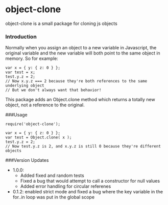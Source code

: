 # object-clone
object-clone is a small package for cloning js objects

### Introduction
Normally when you assign an object to a new variable in Javascript, the original variable and the new variable will both point to the same object in memory. So for example:
```
var x = { y: { z: 0 } };
var test = x;
test.y.z = 2;
// Now x.y.z === 2 because they're both references to the same underlying object
// But we don't always want that behavior!
```

This package adds an Object.clone method which returns a totally new object, not a reference to the original.

###Usage
```
require('object-clone');

var x = { y: { z: 0 } };
var test = Object.clone( x );
test.y.z = 2;
// Now test.y.z is 2, and x.y.z is still 0 because they're different objects
```

###Version Updates
* 1.0.0: 
	* Added fixed and random tests
	* Fixed a bug that would attempt to call a constructor for null values
	* Added error handling for circular referenes
* 0.1.2: enabled strict mode and fixed a bug where the key variable in the for..in loop was put in the global scope
